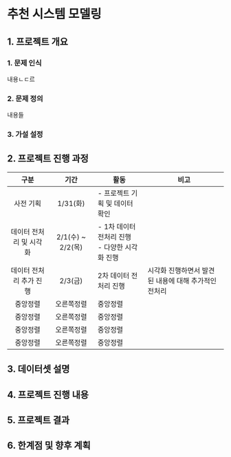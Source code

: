 # 추천 시스템 모델링
## 1. 프로젝트 개요
  ### 1. 문제 인식
  내용ㄴㄷ르
  ### 2. 문제 정의
  내용들
  ### 3. 가설 설정
## 2. 프로젝트 진행 과정
|구분|기간|활동|비고|
|:---:|:---:|---|---|
|사전 기획|1/31(화)|- 프로젝트 기획 및 데이터 확인||
|데이터 전처리 및 시각화|2/1(수) ~ 2/2(목)|- 1차 데이터 전처리 진행 <br> - 다양한 시각화 진행||
|데이터 전처리 추가 진행|2/3(금)|2차 데이터 전처리 진행|시각화 진행하면서 발견된 내용에 대해 추가적인 전처리|
|중앙정렬|오른쪽정렬|중앙정렬|
|중앙정렬|오른쪽정렬|중앙정렬|
|중앙정렬|오른쪽정렬|중앙정렬|
|중앙정렬|오른쪽정렬|중앙정렬|
## 3. 데이터셋 설명
## 4. 프로젝트 진행 내용
## 5. 프로젝트 결과
## 6. 한계점 및 향후 계획
